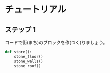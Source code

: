 # チュートリアル

## ステップ 1
コードで街(まち)のブロックを作(つく)りましょう。

```python
def store():
    stone_floor()
    stone_walls()
    stone_roof()
```
